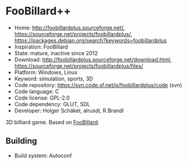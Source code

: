 # FooBillard++

- Home: http://foobillardplus.sourceforge.net/, https://sourceforge.net/projects/foobillardplus/, https://packages.debian.org/search?keywords=foobillardplus
- Inspiration: FooBillard
- State: mature, inactive since 2012
- Download: http://foobillardplus.sourceforge.net/download.html, https://sourceforge.net/projects/foobillardplus/files/
- Platform: Windows, Linux
- Keyword: simulation, sports, 3D
- Code repository: https://svn.code.sf.net/p/foobillardplus/code (svn)
- Code language: C
- Code license: GPL-2.0
- Code dependency: GLUT, SDL
- Developer: Holger Schäkel, alrusdi, R.Brandl

3D billiard game.
Based on [FooBillard](foobillard.md).

## Building

- Build system: Autoconf
